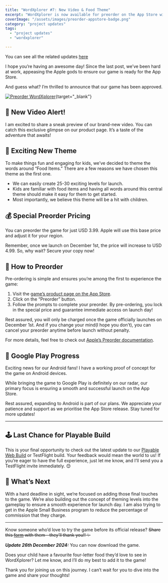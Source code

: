 ```yaml
---
title: "WordXplorer #7: New Video & Food Theme"
excerpt: "WordXplorer is now available for preorder on the App Store with special pricing before its December 1st launch. This updates also features a preview video and plans for an Android release."
coverImage: "/assets/images/preorder-appstore-badge.png"
category: "project updates"
tags:
  - "project updates"
  - "wordxplorer"

---
```


You can see all the related updates [here](/tags/wordxplorer)

I hope you’re having an awesome day! Since the last post, we’ve been hard at work, appeasing the Apple gods to ensure our game is ready for the App Store.

And guess what? I’m thrilled to announce that our game has been approved.

[![Preorder WordXplorer](/assets/images/preorder-appstore-badge.png)](https://apps.apple.com/us/app/wordxplorer-guess-the-word/id6504664783){target="\_blank"}

## 🎥 New Video Alert!

I am excited to share a sneak preview of our brand-new video. You can catch this exclusive glimpse on our product page. It’s a taste of the adventure that awaits!

<?# ResponsiveYouTube bAtj9bAYVS0/0 Title="WordXplorer Preview Video" /?>

## 🎨 Exciting New Theme

To make things fun and engaging for kids, we’ve decided to theme the words around “Food Items.” There are a few reasons we have chosen this theme as the first one.

- We can easily create 25-30 exciting levels for launch.
- Kids are familiar with food items and having all words around this central theme should make it easy for them to get started.
- Most importantly, we believe this theme will be a hit with children.

## 💰 Special Preorder Pricing

You can preorder the game for just USD 3.99. Apple will use this base price and adjust it for your region.

Remember, once we launch on December 1st, the price will increase to USD 4.99. So, why wait? Secure your copy now!

## 🛒 How to Preorder

Pre-ordering is simple and ensures you’re among the first to experience the game:

1. Visit the [game’s product page on the App Store](https://apps.apple.com/us/app/wordxplorer-guess-the-word/id6504664783).
2. Click on the “Preorder” button.
3. Follow the prompts to complete your preorder. By pre-ordering, you lock in the special price and guarantee immediate access on launch day!

Rest assured, you will only be charged once the game officially launches on December 1st. And if you change your mind(I hope you don’t), you can cancel your preorder anytime before launch without penalty.

For more details, feel free to check out [Apple’s Preorder documentation](https://support.apple.com/en-nz/118414).

## 📱 Google Play Progress

Exciting news for our Android fans! I have a working proof of concept for the game on Android devices.

While bringing the game to Google Play is definitely on our radar, our primary focus is ensuring a smooth and successful launch on the App Store.

Rest assured, expanding to Android is part of our plans. We appreciate your patience and support as we prioritise the App Store release. Stay tuned for more updates!

---

## 🕹️ Last Chance for Playable Build

This is your final opportunity to check out the latest update to our [Playable Web Build](https://golden-pony-d2c3f0.netlify.app/) or TestFlight build. Your feedback would mean the world to us! If you’re eager to have the full experience, just let me know, and I’ll send you a TestFlight invite immediately. 😊

## 🚀 What’s Next

With a hard deadline in sight, we’re focused on adding those final touches to the game. We’re also building out the concept of theming levels into the gameplay to ensure a smooth experience for launch day. I am also trying to get in the Apple Small Business program to reduce the percentage of commission that they charge.

---

Know someone who’d love to try the game before its official release? ~~Share this [form](https://tally.so/r/wverVQ) with
them—they’ll thank you!! ✨~~

**_Update 26th December 2024:_** You can now download the game.

<?# AppStoreBadges AppStoreLinkText="Get WordXplorer on App Store" AppStoreLinkUrl="wordxplorer-guess-the-word/id6504664783" GooglePlayLinkText="Get WordXplorer on Play Store" GooglePlayLinkUrl="com.glhf.wordleforkids"/?>

Does your child have a favourite four-letter food they’d love to see in WordXplorer? Let me know, and I’ll do my best to add it to the game!

Thank you for joining us on this journey. I can’t wait for you to dive into the game and share your thoughts!